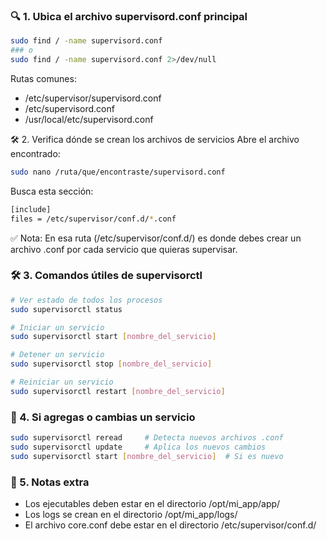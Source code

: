 ### 🔍 1. Ubica el archivo supervisord.conf principal

```bash
sudo find / -name supervisord.conf
### o
sudo find / -name supervisord.conf 2>/dev/null

```
Rutas comunes:

- /etc/supervisor/supervisord.conf
- /etc/supervisord.conf
- /usr/local/etc/supervisord.conf

🛠 2. Verifica dónde se crean los archivos de servicios
Abre el archivo encontrado:
```bash
sudo nano /ruta/que/encontraste/supervisord.conf

```
Busca esta sección:

```bash
[include]
files = /etc/supervisor/conf.d/*.conf
```
✅ Nota: En esa ruta (/etc/supervisor/conf.d/) es donde debes crear un archivo .conf por cada servicio que quieras supervisar.


### 🛠 3. Comandos útiles de supervisorctl

```bash
# Ver estado de todos los procesos
sudo supervisorctl status

# Iniciar un servicio
sudo supervisorctl start [nombre_del_servicio]

# Detener un servicio
sudo supervisorctl stop [nombre_del_servicio]

# Reiniciar un servicio
sudo supervisorctl restart [nombre_del_servicio]

```

### 🔄 4. Si agregas o cambias un servicio

```bash
sudo supervisorctl reread     # Detecta nuevos archivos .conf
sudo supervisorctl update     # Aplica los nuevos cambios
sudo supervisorctl start [nombre_del_servicio]  # Si es nuevo

```

### 📄 5. Notas extra

- Los ejecutables deben estar en el directorio /opt/mi_app/app/
- Los logs se crean en el directorio /opt/mi_app/logs/
- El archivo core.conf debe estar en el directorio /etc/supervisor/conf.d/




